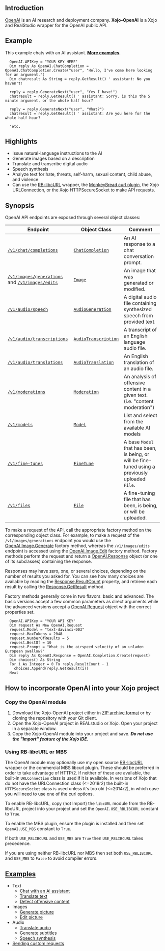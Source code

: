 ## Introduction
[OpenAI](https://openai.com/) is an AI research and deployment company. **Xojo-OpenAI** is a Xojo and RealStudio wrapper for the OpenAI public API.

## Example
This example chats with an AI assistant. [**More examples**](https://github.com/charonn0/Xojo-OpenAI/wiki#examples).
```realbasic
  OpenAI.APIKey = "YOUR KEY HERE"
  Dim reply As OpenAI.ChatCompletion = OpenAI.ChatCompletion.Create("user", "Hello, I've come here looking for an argument.")
  Dim chatresult As String = reply.GetResult() ' assistant: No you haven't!
  
  reply = reply.GenerateNext("user", "Yes I have!")
  chatresult = reply.GetResult() ' assistant: Sorry, is this the 5 minute argument, or the whole half hour?
  
  reply = reply.GenerateNext("user", "What?")
  chatresult = reply.GetResult() ' assistant: Are you here for the whole half hour?
  
  'etc.
```

## Highlights
* Issue natural-language instructions to the AI
* Generate images based on a description
* Translate and transcribe digital audio
* Speech synthesis
* Analyze text for hate, threats, self-harm, sexual content, child abuse, and violence
* Can use the [RB-libcURL](https://github.com/charonn0/RB-libcURL) wrapper, the [MonkeyBread curl plugin](https://www.monkeybreadsoftware.net/class-curlmbs.shtml), the Xojo URLConnection, or the Xojo HTTPSecureSocket to make API requests. 

## Synopsis

OpenAI API endpoints are exposed through several object classes:

|Endpoint|Object Class|Comment|
|-----------|------------|-------|
|[`/v1/chat/completions`](https://platform.openai.com/docs/api-reference/chat/create)|[`ChatCompletion`](https://github.com/charonn0/Xojo-OpenAI/wiki/OpenAI.ChatCompletion)|An AI response to a chat conversation prompt.| 
|[`/v1/images/generations`](https://platform.openai.com/docs/api-reference/images/create) and [`/v1/images/edits`](https://platform.openai.com/docs/api-reference/images/createEdit)|[`Image`](https://github.com/charonn0/Xojo-OpenAI/wiki/OpenAI.Image)|An image that was generated or modified.| 
|[`/v1/audio/speech`](https://platform.openai.com/docs/api-reference/audio)|[`AudioGeneration`](https://github.com/charonn0/Xojo-OpenAI/wiki/OpenAI.Audiogeneration)|A digital audio file containing synthesized speech from provided text.|
|[`/v1/audio/transcriptions`](https://platform.openai.com/docs/api-reference/audio/createTranscription)|[`AudioTranscription`](https://github.com/charonn0/Xojo-OpenAI/wiki/OpenAI.AudioTranscription)|A transcript of an English language audio file.| 
|[`/v1/audio/translations`](https://platform.openai.com/docs/api-reference/audio/createTranslation)|[`AudioTranslation`](https://github.com/charonn0/Xojo-OpenAI/wiki/OpenAI.AudioTranslation)|An English translation of an audio file.| 
|[`/v1/moderations`](https://platform.openai.com/docs/api-reference/moderations)|[`Moderation`](https://github.com/charonn0/Xojo-OpenAI/wiki/OpenAI.Moderation)|An analysis of offensive content in a given text. (i.e. "content moderation")| 
|[`/v1/models`](https://platform.openai.com/docs/api-reference/models)|[`Model`](https://github.com/charonn0/Xojo-OpenAI/wiki/OpenAI.Model)|List and select from the available AI models|
|[`/v1/fine-tunes`](https://platform.openai.com/docs/api-reference/fine-tunes)|[`FineTune`](https://github.com/charonn0/Xojo-OpenAI/wiki/OpenAI.FineTune)|A base `Model` that has been, is being, or will be fine-tuned using a previously uploaded `File`.| 
|[`/v1/files`](https://platform.openai.com/docs/api-reference/files)|[`File`](https://github.com/charonn0/Xojo-OpenAI/wiki/OpenAI.File)|A fine-tuning file that has been, is being, or will be uploaded.|

To make a request of the API, call the appropriate factory method on the corresponding object class. For example, to make a request of the `/v1/images/generations` endpoint you would use the [OpenAI.Image.Generate](https://github.com/charonn0/Xojo-OpenAI/wiki/OpenAI.Image.Generate) factory method, whereas the `/v1/images/edits` endpoint is accessed using the [OpenAI.Image.Edit](https://github.com/charonn0/Xojo-OpenAI/wiki/OpenAI.Image.Edit) factory method. Factory methods perform the request and return a [OpenAI.Response](https://github.com/charonn0/Xojo-OpenAI/wiki/OpenAI.Response) object (or one of its subclasses) containing the response.

Responses may have zero, one, or several choices, depending on the number of results you asked for. You can see how many choices are available by reading the [Response.ResultCount](https://github.com/charonn0/Xojo-OpenAI/wiki/OpenAI.Response.ResultCount) property, and retrieve each result by calling the [Response.GetResult](https://github.com/charonn0/Xojo-OpenAI/wiki/OpenAI.Response.GetResult) method.

Factory methods generally come in two flavors: basic and advanced. The basic versions accept a few common parameters as direct arguments while the advanced versions accept a [OpenAI.Request](https://github.com/charonn0/Xojo-OpenAI/wiki/OpenAI.Request) object with the correct properties set. 

```realbasic
  OpenAI.APIKey = "YOUR API KEY"
  Dim request As New OpenAI.Request
  request.Model = "text-davinci-003"
  request.MaxTokens = 2048
  request.NumberOfResults = 5
  request.BestOf = 10
  request.Prompt = "What is the airspeed velocity of an unladen European swallow?"
  Dim reply As OpenAI.Response = OpenAI.Completion.Create(request)
  Dim choices() As String
  For i As Integer = 0 To reply.ResultCount - 1
    choices.Append(reply.GetResult(i))
  Next
```

## How to incorporate OpenAI into your Xojo project

### Copy the OpenAI module
1. Download the Xojo-OpenAI project either in [ZIP archive format](https://github.com/charonn0/Xojo-OpenAI/archive/master.zip) or by cloning the repository with your Git client.
2. Open the Xojo-OpenAI project in REALstudio or Xojo. Open your project in a separate window.
3. Copy the Xojo-OpenAI module into your project and save. _**Do not use the "Import" feature of the Xojo IDE.**_

### Using RB-libcURL or MBS
The OpenAI module may optionally use my open source [RB-libcURL](https://github.com/charonn0/RB-libcURL) wrapper or the commercial MBS libcurl plugin. These should be preferred in order to take advantage of HTTP/2. If neither of these are available, the built-in `URLConnection` class is used if it is available. In versions of Xojo that do not have the URLConnection class (<=2018r2) the built-in `HTTPSecureSocket` class is used unless it's too old (<=2014r2), in which case you will need to use one of the curl options.

To enable RB-libcURL, copy (not Import) the `libcURL` module from the RB-libcURL project into your project and set the `OpenAI.USE_RBLIBCURL` constant to `True`.

To enable the MBS plugin, ensure the plugin is installed and then set `OpenAI.USE_MBS` constant to `True`.

If both `USE_RBLIBCURL` and `USE_MBS` are `True` then `USE_RBLIBCURL` takes precedence.

If you are using neither RB-libcURL nor MBS then set both `USE_RBLIBCURL` and `USE_MBS` to `False` to avoid compiler errors.

## [Examples](https://github.com/charonn0/Xojo-OpenAI/wiki/Examples)
  * Text
    * [Chat with an AI assistant](https://github.com/charonn0/Xojo-OpenAI/wiki/Examples#chatting-with-an-ai-assistant)
    * [Translate text](https://github.com/charonn0/Xojo-OpenAI/wiki/Examples#translate-text)
    * [Detect offensive content](https://github.com/charonn0/Xojo-OpenAI/wiki/Examples#check-text-for-offensive-content)
  * Images
    * [Generate picture](https://github.com/charonn0/Xojo-OpenAI/wiki/Examples#generate-picture)
    * [Edit picture](https://github.com/charonn0/Xojo-OpenAI/wiki/Examples#edit-a-picture)
  * Audio
    * [Translate audio](https://github.com/charonn0/Xojo-OpenAI/wiki/Examples#translate-audio)
    * [Generate subtitles](https://github.com/charonn0/Xojo-OpenAI/wiki/Examples#generate-subtitles-for-a-video)
    * [Speech synthesis](https://github.com/charonn0/Xojo-OpenAI/wiki/Examples#speech-synthesis)
  * [Sending custom requests](https://github.com/charonn0/Xojo-OpenAI/wiki/Examples#sending-a-custom-request)
